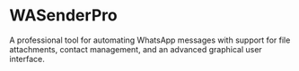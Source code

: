 # WASenderPro
A professional tool for automating WhatsApp messages with support for file attachments, contact management, and an advanced graphical user interface.
